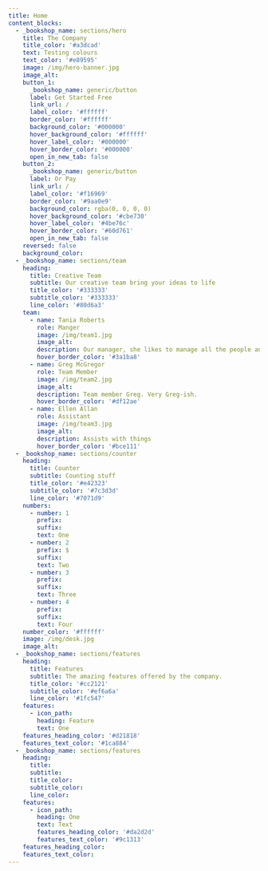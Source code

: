 ```yaml
---
title: Home
content_blocks:
  - _bookshop_name: sections/hero
    title: The Company
    title_color: '#a3dcad'
    text: Testing colours
    text_color: '#e89595'
    image: /img/hero-banner.jpg
    image_alt:
    button_1:
      _bookshop_name: generic/button
      label: Get Started Free
      link_url: /
      label_color: '#ffffff'
      border_color: '#ffffff'
      background_color: '#000000'
      hover_background_color: '#ffffff'
      hover_label_color: '#000000'
      hover_border_color: '#000000'
      open_in_new_tab: false
    button_2:
      _bookshop_name: generic/button
      label: Or Pay
      link_url: /
      label_color: '#f16969'
      border_color: '#9aa0e9'
      background_color: rgba(0, 0, 0, 0)
      hover_background_color: '#cbe730'
      hover_label_color: '#4be76c'
      hover_border_color: '#60d761'
      open_in_new_tab: false
    reversed: false
    background_color:
  - _bookshop_name: sections/team
    heading:
      title: Creative Team
      subtitle: Our creative team bring your ideas to life
      title_color: '#333333'
      subtitle_color: '#333333'
      line_color: '#80d6a3'
    team:
      - name: Tania Roberts
        role: Manger
        image: /img/team1.jpg
        image_alt:
        description: Our manager, she likes to manage all the people and things.
        hover_border_color: '#3a1ba8'
      - name: Greg McGregor
        role: Team Member
        image: /img/team2.jpg
        image_alt:
        description: Team member Greg. Very Greg-ish.
        hover_border_color: '#df12ae'
      - name: Ellen Allan
        role: Assistant
        image: /img/team3.jpg
        image_alt:
        description: Assists with things
        hover_border_color: '#bce111'
  - _bookshop_name: sections/counter
    heading:
      title: Counter
      subtitle: Counting stuff
      title_color: '#e42323'
      subtitle_color: '#7c3d3d'
      line_color: '#7071d9'
    numbers:
      - number: 1
        prefix:
        suffix:
        text: One
      - number: 2
        prefix: $
        suffix:
        text: Two
      - number: 3
        prefix:
        suffix:
        text: Three
      - number: 4
        prefix:
        suffix:
        text: Four
    number_color: '#ffffff'
    image: /img/desk.jpg
    image_alt:
  - _bookshop_name: sections/features
    heading:
      title: Features
      subtitle: The amazing features offered by the company.
      title_color: '#cc2121'
      subtitle_color: '#ef6a6a'
      line_color: '#1fc547'
    features:
      - icon_path:
        heading: Feature
        text: One
    features_heading_color: '#d21818'
    features_text_color: '#1ca884'
  - _bookshop_name: sections/features
    heading:
      title:
      subtitle:
      title_color:
      subtitle_color:
      line_color:
    features:
      - icon_path:
        heading: One
        text: Text
        features_heading_color: '#da2d2d'
        features_text_color: '#9c1313'
    features_heading_color:
    features_text_color:
---
```

